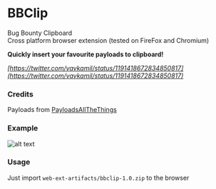 # BBClip
Bug Bounty Clipboard    
Cross platform browser extension (tested on FireFox and Chromium)

**Quickly insert your favourite payloads to clipboard!**

*[https://twitter.com/vavkamil/status/1191418672834850817](https://twitter.com/vavkamil/status/1191418672834850817)*

### Credits

Payloads from [PayloadsAllTheThings](https://github.com/cyberheartmi9/PayloadsAllTheThings)

### Example

![alt text](https://pbs.twimg.com/media/EIjE9yHWoAMK7Us?format=png&name=small "screenshot")


### Usage

Just import `web-ext-artifacts/bbclip-1.0.zip` to the browser
